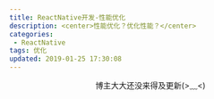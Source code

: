 ```yaml
---
title: ReactNative开发-性能优化
description: <center>性能优化？优化性能？</center>
categories:
 - ReactNative
tags: 优化
updated: 2019-01-25 17:30:08
---
```


<center>博主大大还没来得及更新(>﹏<)</center>

